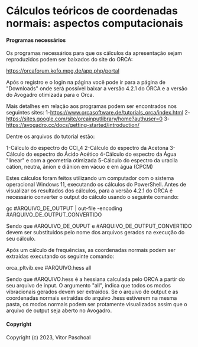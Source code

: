 # Cálculos teóricos de coordenadas normais: aspectos computacionais

#### Programas necessários

Os programas necessários para que os cálculos da apresentação sejam reproduzidos podem ser baixados do site do ORCA:

https://orcaforum.kofo.mpg.de/app.php/portal

Após o registro e o login na página você pode ir para a página de "Downloads" onde será possível baixar a versão 4.2.1 do ORCA e a versão
do Avogadro otimizada para o Orca.

Mais detalhes em relação aos programas podem ser encontrados nos seguintes sites:
1-https://www.orcasoftware.de/tutorials_orca/index.html
2-https://sites.google.com/site/orcainputlibrary/home?authuser=0
3-https://avogadro.cc/docs/getting-started/introduction/

Dentre os arquivos do tutorial estão:

1-Cálculo do espectro do CCl_4
2-Cálculo do espectro da Acetona
3-Cálculo do espectro do Ácido Acético
4-Cálculo do espectro da Água "linear" e com a geometria otimizada
5-Cálculo do espectro da uracila cátion, neutra, ânion e diânion em vácuo e em água (CPCM)

Estes cálculos foram feitos utilizando um computador com o sistema operacional Windows 11, executando os cálculos do PowerShell.
Antes de visualizar os resultados dos cálculos, para a versão 4.2.1 do ORCA é necessário converter o output do cálculo usando o seguinte comando:

gc #ARQUIVO_DE_OUTPUT | out-file -encoding #ARQUIVO_DE_OUTPUT_CONVERTIDO
 
Sendo que #ARQUIVO_DE_OUPUT e #ARQUIVO_DE_OUTPUT_CONVERTIDO devem ser substituidos pelo nome dos arquivos gerados na execução do seu cálculo.

Após um cálculo de frequências, as coordenadas normais podem ser extraídas executando os seguinte comando:

orca_pltvib.exe #ARQUIVO.hess all

Sendo que #ARQUIVO.hess é a hessiana calculada pelo ORCA a partir do seu arquivo de input. O argumento "all", indica que todos os modos vibracionais
gerados devem ser extraídos. Se o arquivo de output e as coordenadas normais extraídas do arquivo .hess estiverem na mesma pasta, os modos normais
podem ser protamente visualizados assim que o arquivo de output seja aberto no Avogadro.


#### Copyright

Copyright (c) 2023, Vitor Paschoal
